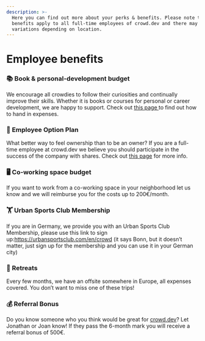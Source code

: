 ```yaml
---
description: >-
  Here you can find out more about your perks & benefits. Please note that these
  benefits apply to all full-time employees of crowd.dev and there may be some
  variations depending on location.
---
```


# Employee benefits

### 📚 Book & personal-development budget

We encourage all crowdies to follow their curiosities and continually improve their skills. Whether it is books or courses for personal or career development, we are happy to support. Check out [this page ](expenses.md)to find out how to hand in expenses.

### 📃 Employee Option Plan

What better way to feel ownership than to be an owner? If you are a full-time employee at crowd.dev we believe you should participate in the success of the company with shares. Check out [this page](employee-option-plan.md) for more info.

### 🖥️ Co-working space budget

If you want to work from a co-working space in your neighborhood let us know and we will reimburse you for the costs up to 200€/month.&#x20;

### 🏋️ Urban Sports Club Membership

If you are in Germany, we provide you with an Urban Sports Club Membership, please use this link to sign up:https://urbansportsclub.com/en/crowd (it says Bonn, but it doesn’t matter, just sign up for the membership and you can use it in your German city)

### 🌴 Retreats

Every few months, we have an offsite somewhere in Europe, all expenses covered. You don’t want to miss one of these trips!

### 💰 Referral Bonus

Do you know someone who you think would be great for [crowd.dev](http://crowd.dev)? Let Jonathan or Joan know! If they pass the 6-month mark you will receive a referral bonus of 500€.
